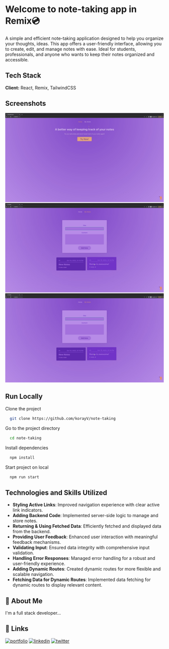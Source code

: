 
# Welcome to note-taking app in Remix💿

A simple and efficient note-taking application designed to help you organize your thoughts, ideas. This app offers a user-friendly interface, allowing you to create, edit, and manage notes with ease. Ideal for students, professionals, and anyone who wants to keep their notes organized and accessible.
## Tech Stack

**Client:** React, Remix, TailwindCSS


## Screenshots

![App Screenshot](https://github.com/korayv/note-taking/blob/master/screenshots/1.png?raw=true)
![App Screenshot](https://github.com/korayv/note-taking/blob/master/screenshots/2.png?raw=true)
![App Screenshot](https://github.com/korayv/note-taking/blob/master/screenshots/2.png?raw=true)

## Run Locally

Clone the project

```bash
  git clone https://github.com/korayV/note-taking
```

Go to the project directory

```bash
  cd note-taking
```

Install dependencies

```bash
  npm install
```

Start project on local

```bash
  npm run start
```


## Technologies and Skills Utilized


- **Styling Active Links**: Improved navigation experience with clear active link indicators.
- **Adding Backend Code**: Implemented server-side logic to manage and store notes.
- **Returning & Using Fetched Data**: Efficiently fetched and displayed data from the backend.
- **Providing User Feedback**: Enhanced user interaction with meaningful feedback mechanisms.
- **Validating Input**: Ensured data integrity with comprehensive input validation.
- **Handling Error Responses**: Managed error handling for a robust and user-friendly experience.
- **Adding Dynamic Routes**: Created dynamic routes for more flexible and scalable navigation.
- **Fetching Data for Dynamic Routes**: Implemented data fetching for dynamic routes to display relevant content.


## 🚀 About Me
I'm a full stack developer...


## 🔗 Links
[![portfolio](https://img.shields.io/badge/my_portfolio-000?style=for-the-badge&logo=ko-fi&logoColor=white)](https://katherineoelsner.com/)
[![linkedin](https://img.shields.io/badge/linkedin-0A66C2?style=for-the-badge&logo=linkedin&logoColor=white)](https://www.linkedin.com/)
[![twitter](https://img.shields.io/badge/twitter-1DA1F2?style=for-the-badge&logo=twitter&logoColor=white)](https://twitter.com/)

